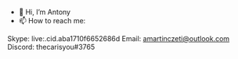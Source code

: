 - 👋 Hi, I’m Antony
- 📫 How to reach me:

Skype: live:.cid.aba1710f6652686d
Email: amartinczeti@outlook.com
Discord: thecarisyou#3765
